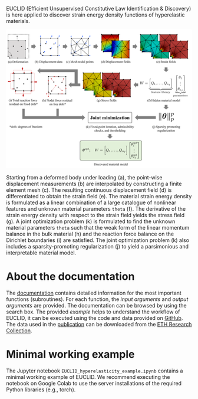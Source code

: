 EUCLID (Efficient Unsupervised Constitutive Law Identification & Discovery) is here applied to discover strain energy density functions of hyperelastic materials.

![Schematic of EUCLID](./mkdocs/site/img/schematics-hyperelasticity.png)

Starting from a deformed body under loading (a), the point-wise displacement measurements (b) are interpolated by constructing a finite element mesh (c).
The resulting continuous displacement field (d) is differentiated to obtain the strain field (e).
The material strain energy density is formulated as a linear combination of a large catalogue of nonlinear features and unknown material parameters `theta` (f).
The derivative of the strain energy density with respect to the strain field yields the stress field (g).
A joint optimization problem (k) is formulated to find the unknown material parameters `theta` such that the weak form of the linear momentum balance in the bulk material (h)
and the reaction force balance on the Dirichlet boundaries (i) are satisfied.
The joint optimization problem (k) also includes a sparsity-promoting regularization (j) to yield a parsimonious and interpretable material model.

# About the documentation
The <a href="https://EUCLID-code.github.io/EUCLID-hyperelasticity/mkdocs/site" target="_blank">documentation</a> contains detailed information for the most important functions (subroutines).
For each function, the _input arguments_ and _output arguments_ are provided.
The documentation can be browsed by using the search box.
The provided _example_ helps to understand the workflow of EUCLID, it can be executed using the code and data provided on <a href="https://github.com/EUCLID-code/EUCLID-hyperelasticity" target="_blank">GitHub</a>.
The data used in the [publication](https://EUCLID-code.github.io/EUCLID-hyperelasticity/mkdocs/site/publication/) can be downloaded from the <a href="https://www.research-collection.ethz.ch/handle/20.500.11850/505693" target="_blank">ETH Research Collection</a>.

# Minimal working example
The Jupyter notebook `EUCLID_hyperelasticity_example.ipynb` contains a minimal working example of EUCLID. We recommend executing the notebook on Google Colab to use the server installations of the required Python libraries (e.g., torch).  

